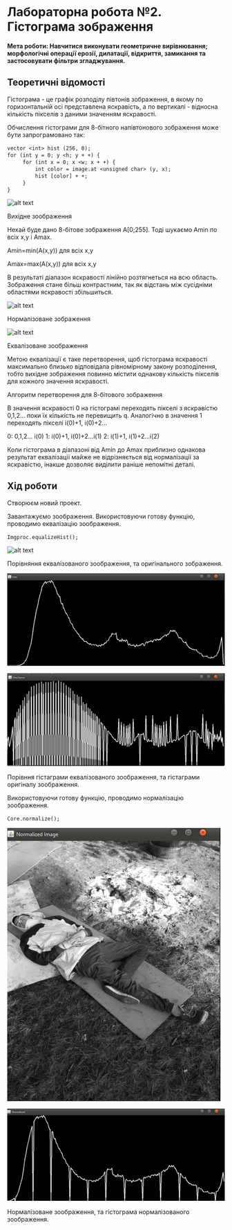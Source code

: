# Лабораторна робота №2. Гістограма зображення
**Мета роботи: Навчитися виконувати геометричне вирівнювання; морфологічні операції ерозії, дилатації, відкриття, замикання та застосовувати фільтри згладжування.**

## Теоретичні відомості
Гістограма - це графік розподілу півтонів зображення, в якому по горизонтальній осі представлена ​​яскравість, а по вертикалі - відносна кількість пікселів з ​​даними значенням яскравості.

Обчислення гістограми для 8-бітного напівтонового зображення може бути запрограмовано так:

```
vector <int> hist (256, 0);
for (int y = 0; y <h; y + +) {
     for (int x = 0; x <w; x + +) {
         int color = image.at <unsigned char> (y, x);
         hist [color] + +;
     }
}
```
![alt text](https://lh6.googleusercontent.com/3S6xS3sDRw-HIZZAqhtnRSZEpcybwcK0S43uOw_8qUAlOXcODBDnt1cZZzDR3K_AH4sNYEJg-DxV89-catuFbajmGmrLBGYHo3ZlMMDLB-p_Uv-nqOJEPCUWEa5WJGg9nv1AH9U)

Вихідне зоображення

Нехай буде дано 8-бітове зображення A[0;255]. Тоді шукаємо Amin по всіх x,y і Amax.

Amin=min(A(x,y)) для всіх x,y

Amax=max(A(x,y)) для всіх x,y

В результаті діапазон яскравості лінійно розтягнеться на всю область. Зображення стане більш контрастним, так як відстань між сусідніми областями яскравості збільшиться.

![alt text](https://lh4.googleusercontent.com/AwWfhfAfeyY9dAmOhC-cmfRcDLSJ98oa4t0qMPBfPI7s4d1YHTRIdN_kOhbSIcn7qA4SqX7R9iWDr-PksuiMUST4iTqaF77SrpM4bBYvpR5aa1ZnjkRCzacmP9yGA3Ea_egsIIY)

Нормалізоване зображення


![alt text](https://lh6.googleusercontent.com/c0T0bI0uiSc_-uQGNRZq1qAp3MZY6-COnzwq1hx-0dpkiOT173OrZN_Mv6nQ1r4S0C3m7QPnzZ1B5mO5JyZ66K38QpteUxipP7IqBeyaz73YK6jD1rLei4oAAxRIJP_mKlm6h7w)

Еквалізоване зоображення

Метою еквалізації є таке перетворення, щоб гістограма яскравості максимально близько відповідала рівномірному закону розподілення, тобто вихідне зображення повинно містити однакову кількість пікселів для кожного значення яскравості.



Алгоритм перетворення для 8-бітового зображення

В значення яскравості 0 на гістограмі переходять пікселі з яскравістю 0,1,2… поки їх кількість не перевищить q. Аналогічно в значення 1 переходять пікселі і(0)+1, і(0)+2…

0: 0,1,2…                 і(0)
1: і(0)+1, і(0)+2…і(1)
2: і(1)+1, і(1)+2…і(2)

Коли гістограма в діапазоні від Amin до Amax приблизно однакова результат еквалізації майже не відрізняється від нормалізації за яскравістю, інакше дозволяє виділити раніше непомітні деталі.


## Хід роботи

Створюєм новий проект.

Завантажуємо зоображення. Використовуючи готову функцію, проводимо еквалізацію зоображення.
```
Imgproc.equalizeHist();
```
![alt text](https://github.com/OTanTalum/AILabs/blob/master/AILab2/pic/%D1%96.png?raw=true)

Порівняння еквалізованого зоображення, та оригінального зображення.

![alt text](https://github.com/OTanTalum/AILabs/blob/master/AILab2/pic/%D0%91%D0%BD%D1%96.png?raw=true)

![alt text](https://github.com/OTanTalum/AILabs/blob/master/AILab2/pic/%D0%91%D1%96.png?raw=true)

Порівння гістаграми еквалізованого зоображення, та гістаграми оригіналу зоображення.

Використовуючи готову функцію, проводимо нормалізацію зоображення.
```
Core.normalize();
```
![alt text](https://github.com/OTanTalum/AILabs/blob/master/AILab2/pic/%D0%91%D0%B5%D0%B7%20%D1%96.png?raw=true)

![alt text](https://github.com/OTanTalum/AILabs/blob/master/AILab2/pic/%D0%B7%20%D1%96%D0%BC%D0%B5%D0%BD%D1%96.png?raw=true)

Нормалізоване зоображення, та гістограма нормалізованого зоображення.
